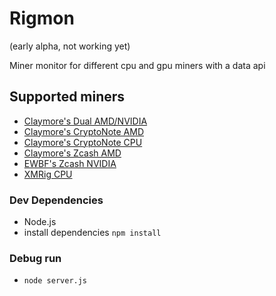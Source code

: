 # Rigmon

(early alpha, not working yet)

Miner monitor for different cpu and gpu miners with a data api

## Supported miners
- [Claymore's Dual AMD/NVIDIA](https://bitcointalk.org/index.php?topic=1433925.0)
- [Claymore's CryptoNote AMD](https://bitcointalk.org/index.php?topic=638915.0)
- [Claymore's CryptoNote CPU](https://bitcointalk.org/index.php?topic=647251.0)
- [Claymore's Zcash AMD](https://bitcointalk.org/index.php?topic=1670733.0)
- [EWBF's Zcash NVIDIA](https://bitcointalk.org/index.php?topic=1707546.0)
- [XMRig CPU](https://github.com/xmrig/xmrig)
### Dev Dependencies
- Node.js
- install dependencies `npm install`  
### Debug run
- `node server.js`
